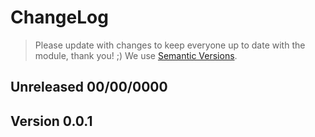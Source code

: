 # ChangeLog 
>Please update with changes to keep everyone up to date with the module, thank you! ;) We use [Semantic Versions](http://semver.org/spec/v2.0.0.html).
    
## Unreleased 00/00/0000


## Version 0.0.1